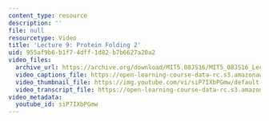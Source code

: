 ```yaml
---
content_type: resource
description: ''
file: null
resourcetype: Video
title: 'Lecture 9: Protein Folding 2'
uid: 955af9b6-b1f7-4dff-1d82-b7b6627a20a2
video_files:
  archive_url: https://archive.org/download/MIT5.08JS16/MIT5_08JS16_Lecture_09_300k.mp4
  video_captions_file: https://open-learning-course-data-rc.s3.amazonaws.com/5-08j-biological-chemistry-ii-spring-2016/713fbb0c99c2576a928cd5b6a73443fe_siP7IXbPGmw.vtt
  video_thumbnail_file: https://img.youtube.com/vi/siP7IXbPGmw/default.jpg
  video_transcript_file: https://open-learning-course-data-rc.s3.amazonaws.com/5-08j-biological-chemistry-ii-spring-2016/192c2ce1a4d3c2af740033cb31449c46_siP7IXbPGmw.pdf
video_metadata:
  youtube_id: siP7IXbPGmw
---
```

